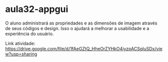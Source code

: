 # aula32-appgui
O aluno administrará as propriedades e as dimensões de imagem através de seus códigos e design. Isso o ajudará a melhorar a usabilidade e a experiência do usuário.

Link atividade: https://drive.google.com/file/d/1fAeGZtQ_HheOrZYHkO4iyzpACSqluSDx/view?usp=sharing
